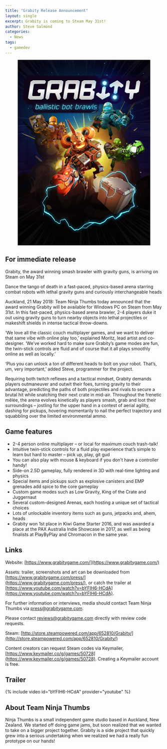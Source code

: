 ```yaml
---
title: "Grabity Release Announcement"
layout: single
excerpt: Grabity is coming to Steam May 31st!
author: Steve Salmond
categories:
  - News
tags:
  - gamedev
---
```


<figure>
    <a href="/assets/images/Grabity_BoxArt.jpg"><img src="/assets/images/Grabity_BoxArt.jpg"></a>
</figure>

## For immediate release

Grabity, the award winning smash brawler with gravity guns, is arriving on Steam on May 31st

Dance the tango of death in a fast-paced, physics-based arena starring combat robots with lethal gravity guns and curiously interchangeable heads

Auckland, 21 May 2018: Team Ninja Thumbs today announced that the award winning Grabity will be available for Windows PC on Steam from May 31st. In this fast-paced, physics-based arena brawler, 2-4 players duke it out using gravity guns to turn nearby objects into lethal projectiles or makeshift shields in intense tactical throw-downs.

‘We love all the classic couch multiplayer games, and we want to deliver that same vibe with online play too,’ explained Moritz, lead artist and co-designer. ‘We’ve worked hard to make sure Grabity’s game modes are fun, the twin-stick controls are fluid and of course that it all plays smoothly online as well as locally.’

‘Plus you can unlock a ton of different heads to bolt on your robot. That’s, um, very important,’ added Steve, programmer for the project.

Requiring both twitch reflexes and a tactical mindset, Grabity demands players outmaneuver and outwit their foes, turning gravity to their advantage, predicting the paths of both projectiles and rivals to secure a brutal hit while snatching their next crate in mid-air. Throughout the frenetic mêlée, the arena evolves kinetically as players smash, grab and loot their surroundings – jostling for the upper hand in a contest of aerial agility, dashing for pickups, hovering momentarily to nail the perfect trajectory and squabbling over the limited environmental ammo.

## Game features

- 2-4 person online multiplayer – or local for maximum couch trash-talk!
- Intuitive twin-stick controls for a fluid play experience that’s simple to learn but hard to master – pick up, play, git gud
- You can also play with mouse & keyboard if you don’t have a controller handy!
- Side-on 2.5D gameplay, fully rendered in 3D with real-time lighting and physics
- Special items and pickups such as explosive canisters and EMP grenades add spice to the core gameplay
- Custom game modes such as Low Gravity, King of the Crate and Juggernaut
- Several custom-designed Arenas, each hosting a unique set of tactical choices
- Lots of unlockable inventory items such as guns, jetpacks and, ahem, heads
- Grabity won 1st place in Kiwi Game Starter 2016, and was awarded a place at the PAX Australia Indie Showcase in 2017, as well as being finalists at PlayByPlay and Chromacon in the same year.

## Links

Website: [https://www.grabitygame.com/](https://www.grabitygame.com/)

Assets: trailer, screenshots and art can be downloaded from [https://www.grabitygame.com/press/](https://www.grabitygame.com/press/), or catch the trailer at [https://www.youtube.com/watch?v=bYFIH6-HCdA](https://www.youtube.com/watch?v=bYFIH6-HCdA). 

For further information or interviews, media should contact Team Ninja Thumbs via [press@grabitygame.com](mailto:press@grabitygame.com).

Please contact [reviews@grabitygame.com](mailto:reviews@grabitygame.com) directly with review code requests.

Steam: [http://store.steampowered.com/app/652810/Grabity/](http://store.steampowered.com/app/652810/Grabity/)

Content creators can request Steam codes via Keymailer, [https://www.keymailer.co/g/games/50728](https://www.keymailer.co/g/games/50728). Creating a Keymailer account is free.


## Trailer

{% include video id="bYFIH6-HCdA" provider="youtube" %}


## About Team Ninja Thumbs

Ninja Thumbs is a small independent game studio based in Auckland, New Zealand. We started off doing game jams, but soon realized that we wanted to take on a bigger project together. Grabity is a side project that quickly grew into a serious undertaking when we realized we had a really fun prototype on our hands!
